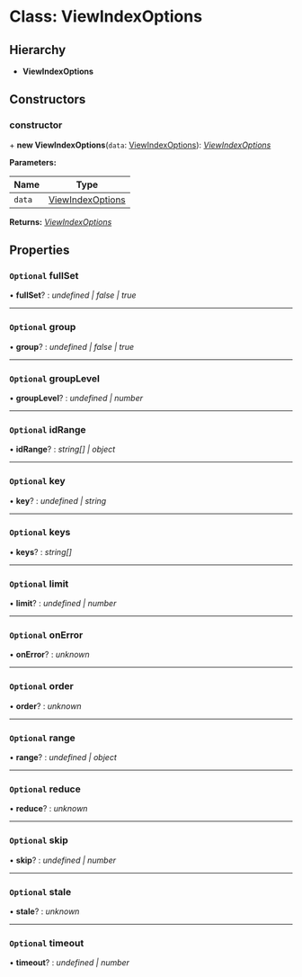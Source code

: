 # Class: ViewIndexOptions

## Hierarchy

* **ViewIndexOptions**

## Constructors

###  constructor

\+ **new ViewIndexOptions**(`data`: [ViewIndexOptions](viewindexoptions.md)): *[ViewIndexOptions](viewindexoptions.md)*

**Parameters:**

Name | Type |
------ | ------ |
`data` | [ViewIndexOptions](viewindexoptions.md) |

**Returns:** *[ViewIndexOptions](viewindexoptions.md)*

## Properties

### `Optional` fullSet

• **fullSet**? : *undefined | false | true*

___

### `Optional` group

• **group**? : *undefined | false | true*

___

### `Optional` groupLevel

• **groupLevel**? : *undefined | number*

___

### `Optional` idRange

• **idRange**? : *string[] | object*

___

### `Optional` key

• **key**? : *undefined | string*

___

### `Optional` keys

• **keys**? : *string[]*

___

### `Optional` limit

• **limit**? : *undefined | number*

___

### `Optional` onError

• **onError**? : *unknown*

___

### `Optional` order

• **order**? : *unknown*

___

### `Optional` range

• **range**? : *undefined | object*

___

### `Optional` reduce

• **reduce**? : *unknown*

___

### `Optional` skip

• **skip**? : *undefined | number*

___

### `Optional` stale

• **stale**? : *unknown*

___

### `Optional` timeout

• **timeout**? : *undefined | number*
